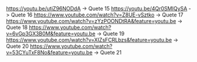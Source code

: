 https://youtu.be/utjZ96NODdA    -> Quete 15
https://youtu.be/4Qr0SMIQySA    -> Quete 16
https://www.youtube.com/watch?v=Z8UE-vSztko -> Quete 17
https://www.youtube.com/watch?v=zYzPOONDtRA&feature=youtu.be -> Quete 18
https://www.youtube.com/watch?v=6vGp3GX3B0M&feature=youtu.be -> Quete 19
https://www.youtube.com/watch?v=XIZsFCRLbzs&feature=youtu.be -> Quete 20
https://www.youtube.com/watch?v=53CYuTxF8No&feature=youtu.be -> Quete 21